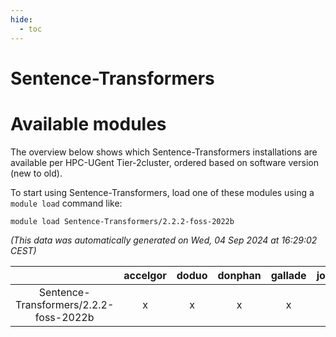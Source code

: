 ```yaml
---
hide:
  - toc
---
```


Sentence-Transformers
=====================

# Available modules


The overview below shows which Sentence-Transformers installations are available per HPC-UGent Tier-2cluster, ordered based on software version (new to old).

To start using Sentence-Transformers, load one of these modules using a `module load` command like:

```shell
module load Sentence-Transformers/2.2.2-foss-2022b
```

*(This data was automatically generated on Wed, 04 Sep 2024 at 16:29:02 CEST)*  

| |accelgor|doduo|donphan|gallade|joltik|shinx|skitty|
| :---: | :---: | :---: | :---: | :---: | :---: | :---: | :---: |
|Sentence-Transformers/2.2.2-foss-2022b|x|x|x|x|x|-|x|
